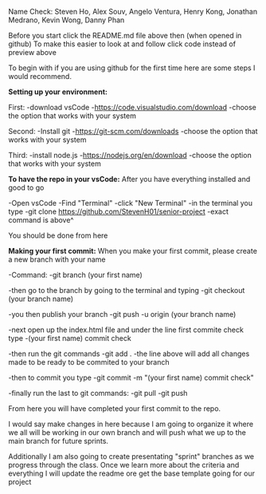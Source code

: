 Name Check:
Steven Ho,
Alex Souv,
Angelo Ventura,
Henry Kong,
Jonathan Medrano,
Kevin Wong,
Danny Phan

Before you start click the README.md file above then (when opened in github)
To make this easier to look at and follow click code instead of preview above

To begin with if you are using github for the first time here are some steps I would recommend.

**Setting up your environment:**

First:
-download vsCode
-<https://code.visualstudio.com/download>
-choose the option that works with your system

Second:
-Install git
-<https://git-scm.com/downloads>
-choose the option that works with your system

Third:
-install node.js
-<https://nodejs.org/en/download>
-choose the option that works with your system

**To have the repo in your vsCode:**
After you have everything installed and good to go

-Open vsCode
-Find "Terminal"
-click "New Terminal"
-in the terminal you type
  -git clone <https://github.com/StevenH01/senior-project>
  -exact command is above^

You should be done from here

**Making your first commit:**
When you make your first commit, please create a new branch with your name

-Command:
  -git branch (your first name)
  
-then go to the branch by going to the terminal and typing
  -git checkout (your branch name)
  
-you then publish your branch
 -git push -u origin (your branch name)

-next open up the index.html file and under the line first commite check type
  -(your first name) commit check
  
-then run the git commands
  -git add .
  -the line above will add all changes made to be ready to be commited to your branch
  
-then to commit you type
  -git commit -m "(your first name) commit check"
  
-finally run the last to git commands:
  -git pull
  -git push

From here you will have completed your first commit to the repo.

I would say make changes in here because I am going to organize it where we all will be working in our own branch and will push what we up to the main branch for future sprints.

Additionally I am also going to create presentating "sprint" branches as we progress through the class.
Once we learn more about the criteria and everything I will update the readme ore get the base template going for our project
